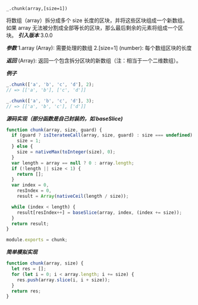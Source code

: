 ```
_.chunk(array,[size=1])
```

将数组（array）拆分成多个 size 长度的区块，并将这些区块组成一个新数组。 如果 array 无法被分割成全部等长的区块，那么最后剩余的元素将组成一个区块。
**_引入版本_**
3.0.0

**_参数_**
1.array (Array): 需要处理的数组 2.[size=1] (number): 每个数组区块的长度

**_返回_**
(Array): 返回一个包含拆分区块的新数组（注：相当于一个二维数组）。

**_例子_**

```js
_.chunk(['a', 'b', 'c', 'd'], 2);
// => [['a', 'b'], ['c', 'd']]

_.chunk(['a', 'b', 'c', 'd'], 3);
// => [['a', 'b', 'c'], ['d']]
```

**_源码实现（部分函数是自己封装的，如 baseSlice)_**

```js
function chunk(array, size, guard) {
  if (guard ? isIterateeCall(array, size, guard) : size === undefined) {
    size = 1;
  } else {
    size = nativeMax(toInteger(size), 0);
  }
  var length = array == null ? 0 : array.length;
  if (!length || size < 1) {
    return [];
  }
  var index = 0,
    resIndex = 0,
    result = Array(nativeCeil(length / size));

  while (index < length) {
    result[resIndex++] = baseSlice(array, index, (index += size));
  }
  return result;
}

module.exports = chunk;
```

**_简单模拟实现_**

```js
function chunk(array, size) {
  let res = [];
  for (let i = 0; i < array.length; i += size) {
    res.push(array.slice(i, i + size));
  }
  return res;
}
```
